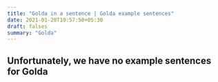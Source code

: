 ```yaml
---
title: "Golda in a sentence | Golda example sentences"
date: 2021-01-20T19:57:50+05:30
draft: falses
summary: "Golda"
---
```

## Unfortunately, we have no example sentences for Golda                 
